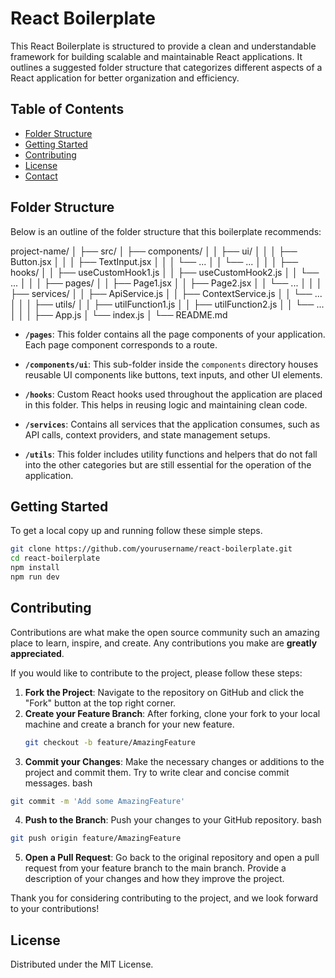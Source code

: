 # React Boilerplate

This React Boilerplate is structured to provide a clean and understandable framework for building scalable and maintainable React applications. It outlines a suggested folder structure that categorizes different aspects of a React application for better organization and efficiency.

## Table of Contents

- [Folder Structure](#folder-structure)
- [Getting Started](#getting-started)
- [Contributing](#contributing)
- [License](#license)
- [Contact](#contact)

## Folder Structure

Below is an outline of the folder structure that this boilerplate recommends:


project-name/
│
├── src/
│   ├── components/
│   │   ├── ui/
│   │   │   ├── Button.jsx
│   │   │   ├── TextInput.jsx
│   │   │   └── ...
│   │   └── ...
│   │
│   ├── hooks/
│   │   ├── useCustomHook1.js
│   │   ├── useCustomHook2.js
│   │   └── ...
│   │
│   ├── pages/
│   │   ├── Page1.jsx
│   │   ├── Page2.jsx
│   │   └── ...
│   │
│   ├── services/
│   │   ├── ApiService.js
│   │   ├── ContextService.js
│   │   └── ...
│   │
│   ├── utils/
│   │   ├── utilFunction1.js
│   │   ├── utilFunction2.js
│   │   └── ...
│   │
│   ├── App.js
│   └── index.js
│
└── README.md

- **`/pages`**: This folder contains all the page components of your application. Each page component corresponds to a route.

- **`/components/ui`**: This sub-folder inside the `components` directory houses reusable UI components like buttons, text inputs, and other UI elements.

- **`/hooks`**: Custom React hooks used throughout the application are placed in this folder. This helps in reusing logic and maintaining clean code.

- **`/services`**: Contains all services that the application consumes, such as API calls, context providers, and state management setups.

- **`/utils`**: This folder includes utility functions and helpers that do not fall into the other categories but are still essential for the operation of the application.

## Getting Started

To get a local copy up and running follow these simple steps.

```bash
git clone https://github.com/yourusername/react-boilerplate.git
cd react-boilerplate
npm install
npm run dev
```

## Contributing

Contributions are what make the open source community such an amazing place to learn, inspire, and create. Any contributions you make are **greatly appreciated**.

If you would like to contribute to the project, please follow these steps:

1. **Fork the Project**: Navigate to the repository on GitHub and click the "Fork" button at the top right corner.
2. **Create your Feature Branch**: After forking, clone your fork to your local machine and create a branch for your new feature.
   ```bash
   git checkout -b feature/AmazingFeature
   ```
3. **Commit your Changes**: Make the necessary changes or additions to the project and commit them. Try to write clear and concise commit messages.
bash
```bash
git commit -m 'Add some AmazingFeature'
```

4. **Push to the Branch**: Push your changes to your GitHub repository.
bash
```bash
git push origin feature/AmazingFeature
```

5. **Open a Pull Request**: Go back to the original repository and open a pull request from your feature branch to the main branch. Provide a description of your changes and how they improve the project.

Thank you for considering contributing to the project, and we look forward to your contributions!

## License
Distributed under the MIT License. 